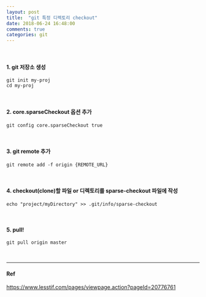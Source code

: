 ```yaml
---
layout: post
title:  "git 특정 디렉토리 checkout"
date: 2018-06-24 16:48:00
comments: true
categories: git
---
```

<br/>

#### 1. git 저장소 생성
<pre><code>git init my-proj
cd my-proj
</code></pre>
<br/>

#### 2. core.sparseCheckout 옵션 추가
<pre><code>git config core.sparseCheckout true
</code></pre>
<br/>

#### 3. git remote 추가
<pre><code>git remote add -f origin {REMOTE_URL}
</code></pre>
<br/>

#### 4. checkout(clone)할 파일 or 디렉토리를 sparse-checkout 파일에 작성
<pre><code>echo "project/myDirectory" >> .git/info/sparse-checkout
</code></pre>
<br/>

#### 5. pull!
<pre><code>git pull origin master
</code></pre>
<br/>

---

#### Ref
https://www.lesstif.com/pages/viewpage.action?pageId=20776761

